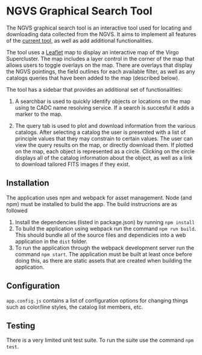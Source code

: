 # NGVS Graphical Search Tool

The NGVS graphical search tool is an interactive tool used for locating and downloading data collected from the NGVS. It aims to implement all features of the [current tool](http://www.cadc-ccda.hia-iha.nrc-cnrc.gc.ca/en/community/ngvs/), as well as add additional functionalities.

The tool uses a [Leaflet](https://leafletjs.com/) map to display an interactive map of the Virgo Supercluster. The map includes a layer control in the corner of the map that allows users to toggle overlays on the map. There are overlays that display the NGVS pointings, the field outlines for each available filter, as well as any catalogs queries that have been added to the map (described below).

The tool has a sidebar that provides an additional set of functionalities:

1. A searchbar is used to quickly identify objects or locations on the map using te CADC name resolving service. If a search is succesful it adds a marker to the map.

2. The query tab is used to plot and download information from the various catalogs. After selecting a catalog the user is presented with a list of principle values that they may constrain to certain values. The user can view the query results on the map, or directly download them. If plotted on the map, each object is represented as a circle. Clicking on the circle displays all of the catalog information about the object, as well as a link to download tailored FITS images if they exist.


## Installation
The application uses npm and webpack for asset management. Node (and npm) must be installed to build the app. The build instrucrions are as followed

1. Install the dependencies (listed in package.json) by running `npm install`
2. To build the application using webpack run the command `npm run build`. This should bundle all of the source files and dependicies into a web application in the `dist` folder.
3. To run the application through the webpack development server run the command `npm start`. The application must be built at least once before doing this, as there are static assets that are created when building the application.

## Configuration
`app.config.js` contains a list of configuration options for changing things such as color/line styles, the catalog list members, etc. 


## Testing
There is a very limited unit test suite. To run the suite use the command `npm test`.